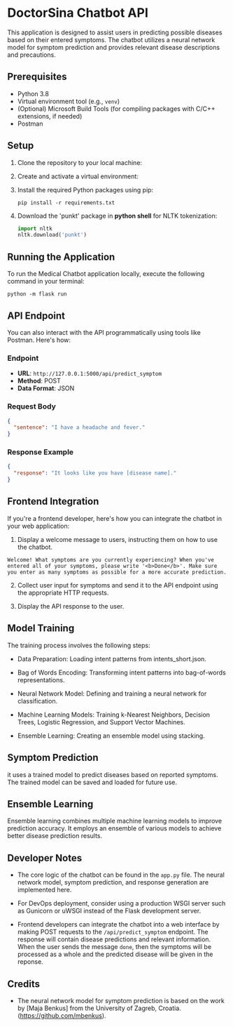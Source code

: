 # DoctorSina Chatbot API

This application is designed to assist users in predicting possible diseases based on their entered symptoms. The chatbot utilizes a neural network model for symptom prediction and provides relevant disease descriptions and precautions.

## Prerequisites

- Python 3.8
- Virtual environment tool (e.g., `venv`)
- (Optional) Microsoft Build Tools (for compiling packages with C/C++ extensions, if needed)
- Postman

## Setup

1. Clone the repository to your local machine:

2. Create and activate a virtual environment:

3. Install the required Python packages using pip:
   ```
   pip install -r requirements.txt
   ```

4. Download the 'punkt' package in **python shell** for NLTK tokenization:
   ```python
   import nltk
   nltk.download('punkt')
   ```

## Running the Application

To run the Medical Chatbot application locally, execute the following command in your terminal:

```
python -m flask run
```
## API Endpoint

You can also interact with the API programmatically using tools like Postman. Here's how:
### Endpoint

- **URL**: `http://127.0.0.1:5000/api/predict_symptom`
- **Method**: POST
- **Data Format**: JSON

### Request Body

```json
{
  "sentence": "I have a headache and fever."
}
```

### Response Example

```json
{
  "response": "It looks like you have [disease name]."
}
```

## Frontend Integration

If you're a frontend developer, here's how you can integrate the chatbot in your web application:

1. Display a welcome message to users, instructing them on how to use the chatbot.

```
Welcome! What symptoms are you currently experiencing? When you've entered all of your symptoms, please write '<b>Done</b>'. Make sure you enter as many symptoms as possible for a more accurate prediction.
```

2. Collect user input for symptoms and send it to the API endpoint using the appropriate HTTP requests.

3. Display the API response to the user.

## Model Training

The training process involves the following steps:

- Data Preparation: Loading intent patterns from intents_short.json.

- Bag of Words Encoding: Transforming intent patterns into bag-of-words representations.

- Neural Network Model: Defining and training a neural network for classification.

- Machine Learning Models: Training k-Nearest Neighbors, Decision Trees, Logistic Regression, and Support Vector Machines.

- Ensemble Learning: Creating an ensemble model using stacking.

## Symptom Prediction

it  uses a trained model to predict diseases based on reported symptoms. The trained model can be saved and loaded for future use.
## Ensemble Learning

Ensemble learning combines multiple machine learning models to improve prediction accuracy. It employs an ensemble of various models to achieve better disease prediction results.
## Developer Notes

- The core logic of the chatbot can be found in the `app.py` file. The neural network model, symptom prediction, and response generation are implemented here.

- For DevOps deployment, consider using a production WSGI server such as Gunicorn or uWSGI instead of the Flask development server.

- Frontend developers can integrate the chatbot into a web interface by making POST requests to the `/api/predict_symptom` endpoint. The response will contain disease predictions and relevant information. When the user sends the message `done`, then the symptoms will be processed as a whole and the predicted disease will be given in the reponse.

## Credits

- The neural network model for symptom prediction is based on the work by [Maja Benkus] from the University of Zagreb, Croatia. (https://github.com/mbenkus).
